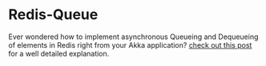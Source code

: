 # Redis-Queue
Ever wondered how to implement asynchronous Queueing and Dequeueing of elements in Redis right from your Akka application? 
[check out this post](https://medium.com/swlh/asynchronous-queueing-in-redis-with-akka-8b707b784bca)
for a well detailed explanation.
